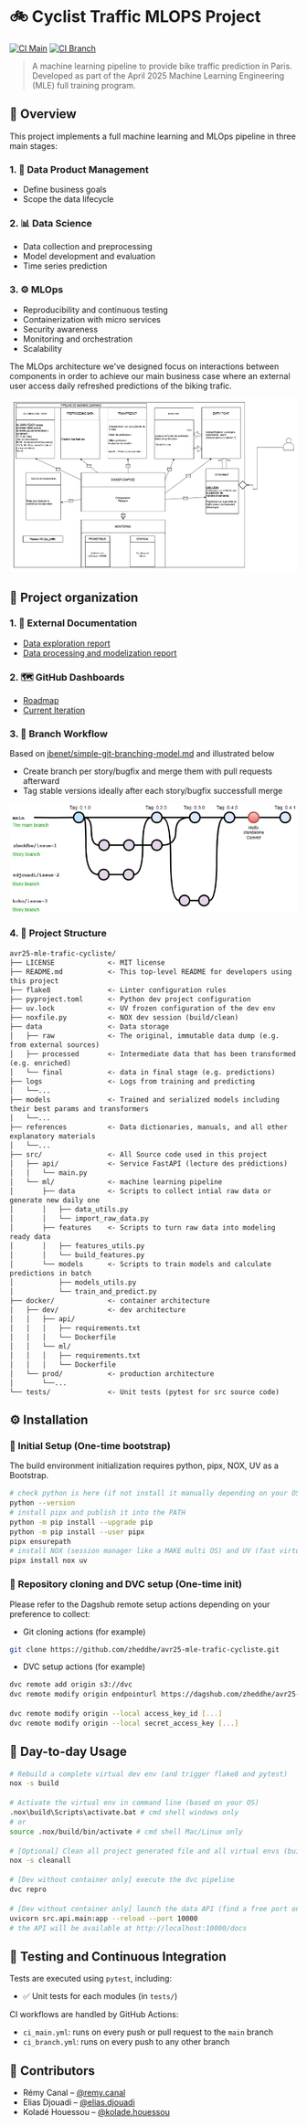 # 🚲 Cyclist Traffic MLOPS Project

[![CI Main](https://github.com/zheddhe/avr25-mle-trafic-cycliste/actions/workflows/ci_main.yml/badge.svg)](https://github.com/zheddhe/avr25-mle-trafic-cycliste/actions)
[![CI Branch](https://github.com/zheddhe/avr25-mle-trafic-cycliste/actions/workflows/ci_branch.yml/badge.svg)](https://github.com/zheddhe/avr25-mle-trafic-cycliste/actions)

> A machine learning pipeline to provide bike traffic prediction in Paris.  
> Developed as part of the April 2025 Machine Learning Engineering (MLE) full training program.

## 🧭 Overview

This project implements a full machine learning and MLOps pipeline in three main stages:

### 1. 📐 Data Product Management

- Define business goals
- Scope the data lifecycle

### 2. 📊 Data Science

- Data collection and preprocessing
- Model development and evaluation
- Time series prediction

### 3. ⚙️ MLOps

- Reproducibility and continuous testing
- Containerization with micro services
- Security awareness
- Monitoring and orchestration
- Scalability

The MLOps architecture we've designed focus on interactions between components in order to achieve our main business case where an external user
access daily refreshed predictions of the biking trafic.

[![MLOps Architecture v2](references/Architecture_MLOps_v2.drawio.png)](https://drive.google.com/file/d/12olpeXpeOF2-UgBSf1h_LhjRVfG8t3KB/view?usp=drive_link)

## 🧭 Project organization

### 1. 📖 External Documentation

- [Data exploration report](https://docs.google.com/spreadsheets/d/1tlDfN-8h9XTJAoKY0zAzmgrJqX90ZAeer48mFxZ_IQg/edit?usp=drive_link)
- [Data processing and modelization report](https://docs.google.com/document/d/1vpRAWaIRX5tjIalEjGLTIjNqwEh1z1kXRZjJA9cgeWo/edit?usp=drive_link)

### 2. 🗺️ GitHub Dashboards

- [Roadmap](https://github.com/users/zheddhe/projects/6/views/2)
- [Current Iteration](https://github.com/users/zheddhe/projects/6/views/3)

### 3. 👥 Branch Workflow

Based on [jbenet/simple-git-branching-model.md](https://gist.github.com/jbenet/ee6c9ac48068889b0912) and illustrated below

- Create branch per story/bugfix and merge them with pull requests afterward
- Tag stable versions ideally after each story/bugfix successfull merge

[![Collaborative branch workflow](references/Branch_Workflow.drawio.png)](https://drive.google.com/file/d/1ctszHKpKDMjhGkC_sdQ3RD8RGAonb967/view?usp=drive_link)

### 4. 🧱 Project Structure

``` text
avr25-mle-trafic-cycliste/
├── LICENSE             <- MIT license
├── README.md           <- This top-level README for developers using this project
├── flake8              <- Linter configuration rules
├── pyproject.toml      <- Python dev project configuration
├── uv.lock             <- UV frozen configuration of the dev env
├── noxfile.py          <- NOX dev session (build/clean)
├── data                <- Data storage
│   ├── raw             <- The original, immutable data dump (e.g. from external sources)
│   ├── processed       <- Intermediate data that has been transformed (e.g. enriched)
│   └── final           <- data in final stage (e.g. predictions)
├── logs                <- Logs from training and predicting
│   └──...
├── models              <- Trained and serialized models including their best params and transformers
│   └──...
├── references          <- Data dictionaries, manuals, and all other explanatory materials
│   └──...
├── src/                <- All Source code used in this project
│   ├── api/            <- Service FastAPI (lecture des prédictions)
│   │   └── main.py
│   └── ml/             <- machine learning pipeline
│       ├── data        <- Scripts to collect intial raw data or generate new daily one
│       │   ├── data_utils.py
│       │   └── import_raw_data.py
│       ├── features    <- Scripts to turn raw data into modeling ready data
│       │   ├── features_utils.py
│       │   └── build_features.py
│       └── models      <- Scripts to train models and calculate predictions in batch
│           ├── models_utils.py
│           └── train_and_predict.py
├── docker/             <- container architecture
│   ├── dev/            <- dev architecture
│   │   ├── api/
│   │   │   ├── requirements.txt
│   │   │   └── Dockerfile
│   │   └── ml/
│   │   │   ├── requirements.txt
│   │   │   └── Dockerfile
│   └── prod/           <- production architecture
│       └──...       
└── tests/              <- Unit tests (pytest for src source code)
```

## ⚙️ Installation

### 🔧 Initial Setup (One-time bootstrap)

The build environment initialization requires python, pipx, NOX, UV as a Bootstrap.

```bash
# check python is here (if not install it manually depending on your OS)
python --version 
# install pipx and publish it into the PATH  
python -m pip install --upgrade pip
python -m pip install --user pipx
pipx ensurepath
# install NOX (session manager like a MAKE multi OS) and UV (fast virtual env back end)
pipx install nox uv
```

### 🔧 Repository cloning and DVC setup (One-time init)

Please refer to the Dagshub remote setup actions depending on your preference to collect:

- Git cloning actions (for example)

```bash
git clone https://github.com/zheddhe/avr25-mle-trafic-cycliste.git
```

- DVC setup actions (for example)

```bash
dvc remote add origin s3://dvc
dvc remote modify origin endpointurl https://dagshub.com/zheddhe/avr25-mle-trafic-cycliste.s3

dvc remote modify origin --local access_key_id [...]
dvc remote modify origin --local secret_access_key [...]
```

## 🚀 Day-to-day Usage

```bash
# Rebuild a complete virtual dev env (and trigger flake8 and pytest)
nox -s build

# Activate the virtual env in command line (based on your OS)
.nox\build\Scripts\activate.bat # cmd shell windows only
# or
source .nox/build/bin/activate # cmd shell Mac/Linux only

# [Optional] Clean all project generated file and all virtual envs (build included)
nox -s cleanall

# [Dev without container only] execute the dvc pipeline
dvc repro

# [Dev without container only] launch the data API (find a free port on your system)
uvicorn src.api.main:app --reload --port 10000
# the API will be available at http://localhost:10000/docs
```

## 🧪 Testing and Continuous Integration

Tests are executed using `pytest`, including:

- ✅ Unit tests for each modules (in `tests/`)  

CI workflows are handled by GitHub Actions:

- `ci_main.yml`: runs on every push or pull request to the `main` branch  
- `ci_branch.yml`: runs on every push to any other branch

## 👥 Contributors

- Rémy Canal – [@remy.canal](mailto:remy.canal@live.fr)  
- Elias Djouadi – [@elias.djouadi](mailto:elias.djouadi@gmail.com)
- Koladé Houessou – [@kolade.houessou](mailto:koladehouessou@gmail.com)
